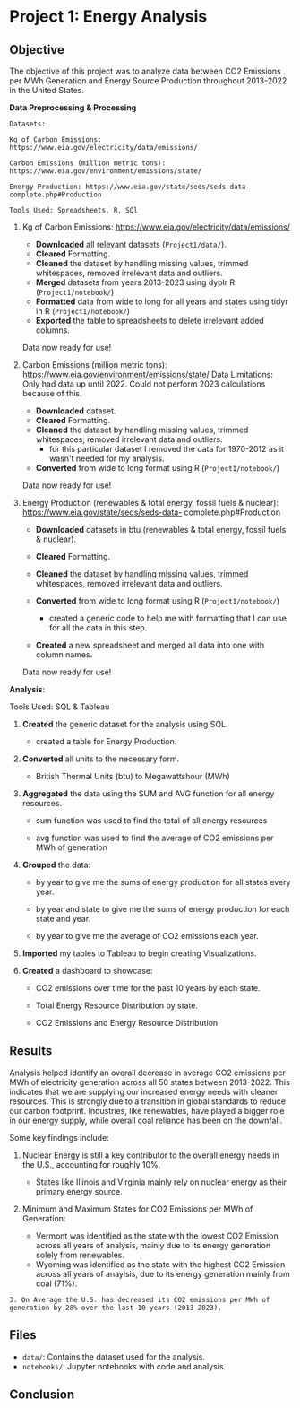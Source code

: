# Project 1: Energy Analysis

## Objective

The objective of this project was to analyze data between CO2 Emissions per MWh Generation and Energy Source Production throughout 2013-2022 in the United States.  


**Data Preprocessing & Processing**
  
    Datasets:
     
    Kg of Carbon Emissions: https://www.eia.gov/electricity/data/emissions/

    Carbon Emissions (million metric tons): https://www.eia.gov/environment/emissions/state/

    Energy Production: https://www.eia.gov/state/seds/seds-data-complete.php#Production
    
    Tools Used: Spreadsheets, R, SQl
 1. Kg of Carbon Emissions: https://www.eia.gov/electricity/data/emissions/
      
      - **Downloaded** all relevant datasets (`Project1/data/`).
      - **Cleared** Formatting.
      - **Cleaned** the dataset by handling missing values, trimmed whitespaces, removed irrelevant data and outliers.
      - **Merged** datasets from years 2013-2023 using dyplr R (`Project1/notebook/`)
      - **Formatted** data from wide to long for all years and states using tidyr in R (`Project1/notebook/`)
      - **Exported** the table to spreadsheets to delete irrelevant added columns.

    Data now ready for use!
 
 2. Carbon Emissions (million metric tons): https://www.eia.gov/environment/emissions/state/
    Data Limitations: Only had data up until 2022. Could not perform 2023 calculations because of this. 
     
      - **Downloaded** dataset.
      - **Cleared** Formatting.
      - **Cleaned** the dataset by handling missing values, trimmed whitespaces, removed irrelevant data and outliers.
           - for this particular dataset I removed the data for 1970-2012 as it wasn't needed for my analysis.
      - **Converted** from wide to long format using R (`Project1/notebook/`)
    
    Data now ready for use!
 
  3. Energy Production (renewables & total energy, fossil fuels & nuclear): https://www.eia.gov/state/seds/seds-data- 
       complete.php#Production
      - **Downloaded** datasets in btu (renewables & total energy, fossil fuels & nuclear).
      - **Cleared** Formatting.
      - **Cleaned** the dataset by handling missing values, trimmed whitespaces, removed irrelevant data and outliers.
      - **Converted** from wide to long format using R (`Project1/notebook/`)

         - created a generic code to help me with formatting that I can use for all the data in this step.
      - **Created** a new spreadsheet and merged all data into one with column names.

      Data now ready for use!

 
  
   **Analysis**:
   
   Tools Used: SQL & Tableau

   1. **Created** the generic dataset for the analysis using SQL.

       - created a table for Energy Production.
   3. **Converted** all units to the necessary form. 

       - British Thermal Units (btu) to Megawattshour (MWh)
   4. **Aggregated** the data using the SUM and AVG function for all energy resources.
  
       - sum function was used to find the total of all energy resources
     
       - avg function was used to find the average of CO2 emissions per MWh of generation
      
   6. **Grouped** the data:

       - by year to give me the sums of energy production for all states every year.
          
       - by year and state to give me the sums of energy production for each state and year.
     
       - by year to give me the average of CO2 emissions each year.
     
   7. **Imported** my tables to Tableau to begin creating Visualizations.
   8. **Created** a dashboard to showcase:

       - CO2 emissions over time for the past 10 years by each state.

       - Total Energy Resource Distribution by state.

       - CO2 Emissions and Energy Resource Distribution

## Results
   
Analysis helped identify an overall decrease in average CO2 emissions per MWh of electricity generation across all 50 states between 2013-2022. This indicates that we are supplying our increased energy needs with cleaner resources. This is strongly due to a transition in global standards to reduce our carbon footprint. Industries, like renewables, have played a bigger role in our energy supply, while overall coal reliance has been on the downfall.

Some key findings include:
  
  1. Nuclear Energy is still a key contributor to the overall energy needs in the U.S., accounting for roughly 10%.

     - States like Illinois and Virginia mainly rely on nuclear energy as their primary energy source.
  2. Minimum and Maximum States for CO2 Emissions per MWh of Generation:
       
       - Vermont was identified as the state with the lowest CO2 Emission across all years of analysis, mainly due to its energy generation solely from renewables.
       - Wyoming was identified as the state with the highest CO2 Emission across all years of anaylsis, due to its energy generation mainly from coal (71%).
    
    3. On Average the U.S. has decreased its CO2 emissions per MWh of generation by 28% over the last 10 years (2013-2023).

## Files

- `data/`: Contains the dataset used for the analysis.
- `notebooks/`: Jupyter notebooks with code and analysis.

## Conclusion

